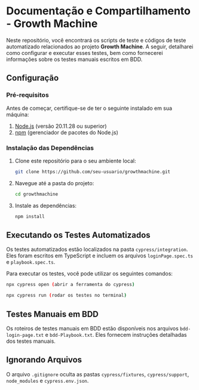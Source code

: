 # Documentação e Compartilhamento - Growth Machine

Neste repositório, você encontrará os scripts de teste e códigos de teste automatizado relacionados ao projeto **Growth Machine**. A seguir, detalharei como configurar e executar esses testes, bem como fornecerei informações sobre os testes manuais escritos em BDD.

## Configuração

### Pré-requisitos

Antes de começar, certifique-se de ter o seguinte instalado em sua máquina:

1. [Node.js](https://nodejs.org/) (versão 20.11.28 ou superior)
2. [npm](https://www.npmjs.com/) (gerenciador de pacotes do Node.js)

### Instalação das Dependências

1. Clone este repositório para o seu ambiente local:

   ```bash
   git clone https://github.com/seu-usuario/growthmachine.git
   ```

2. Navegue até a pasta do projeto:

   ```bash
   cd growthmachine
   ```

3. Instale as dependências:

   ```bash
   npm install
   ```

## Executando os Testes Automatizados

Os testes automatizados estão localizados na pasta `cypress/integration`. Eles foram escritos em TypeScript e incluem os arquivos `loginPage.spec.ts` e `playbook.spec.ts`.

Para executar os testes, você pode utilizar os seguintes comandos:

```bash
npx cypress open (abrir a ferramenta do cypress)
```

```bash
npx cypress run (rodar os testes no terminal)
```

## Testes Manuais em BDD

Os roteiros de testes manuais em BDD estão disponíveis nos arquivos `bdd-login-page.txt` e `bdd-Playbook.txt`. Eles fornecem instruções detalhadas dos testes manuais.

## Ignorando Arquivos

O arquivo `.gitignore` oculta as pastas `cypress/fixtures`, `cypress/support`, `node_modules` e `cypress.env.json`.
